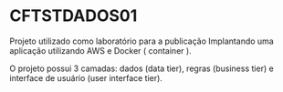 # CFTSTDADOS01
Projeto utilizado como laboratório para a publicação Implantando uma aplicação utilizando AWS e Docker ( container ).

O projeto possui 3 camadas: dados (data tier), regras (business tier) e interface de usuário (user interface tier).

